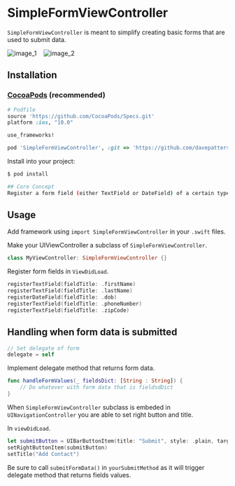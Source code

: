 SimpleFormViewController
========================

`SimpleFormViewController` is meant to simplify creating basic forms that are used to submit data.

![image_1](https://user-images.githubusercontent.com/8164764/44276929-a964d680-a20e-11e8-9e9d-3568f400fbe5.jpeg) &nbsp;&nbsp; ![image_2](https://user-images.githubusercontent.com/8164764/44276958-cd281c80-a20e-11e8-94aa-2cb91b928893.jpeg) &nbsp;&nbsp;

## Installation

### [CocoaPods](https://cocoapods.org/) (recommended)

```ruby
# Podfile
source 'https://github.com/CocoaPods/Specs.git'
platform :ios, "10.0"

use_frameworks!

pod 'SimpleFormViewController', :git => 'https://github.com/davepatterson/SimpleFormViewController', :branch => 'master'
```

Install into your project:

```bash
$ pod install

## Core Concept
Register a form field (either TextField or DateField) of a certain type (firstName, lastName, dob, phoneNumber, zipCode)

```
## Usage

Add framework using `import SimpleFormViewController` in your `.swift` files.

Make your UIViewController a subclass of `SimpleFormViewController`.

``` swift
class MyViewController: SimpleFormViewController {}
```

Register form fields in `ViewDidLoad`.

```swift
registerTextField(fieldTitle: .firstName)
registerTextField(fieldTitle: .lastName)
registerDateField(fieldTitle: .dob)
registerTextField(fieldTitle: .phoneNumber)
registerTextField(fieldTitle: .zipCode)
```

## Handling when form data is submitted

```swift
// Set delegate of form
delegate = self
```

Implement delegate method that returns form data.

```swift
func handleFormValues(_ fieldsDict: [String : String]) {
	// Do whatever with form data that is fieldsdDict
}
```

When `SimpleFormViewController` subclass is embeded in `UINavigationController` you are able to set right button and title.

In `viewDidLoad`.

```swift
let submitButton = UIBarButtonItem(title: "Submit", style: .plain, target: self, action: #selector(yourSubmitMethod))
setRightButtonItem(submitButton)
setTitle("Add Contact")
```

Be sure to call `submitFormData()` in `yourSubmitMethod` as it will trigger delegate method that returns fields values.


